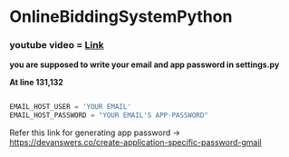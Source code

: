 # OnlineBiddingSystemPython

### youtube video = <a href="https://youtu.be/7dj0B4hTrgQ">Link</a>

**you are supposed to write your email and app password in settings.py**<br/>

**At line 131,132**


```python

EMAIL_HOST_USER = 'YOUR EMAIL'
EMAIL_HOST_PASSWORD = "YOUR EMAIL'S APP-PASSWORD"

```

Refer this link for generating app password -> https://devanswers.co/create-application-specific-password-gmail
